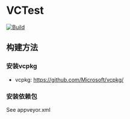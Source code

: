 # VCTest

[![Build](https://github.com/jiangxincode/VCTest/actions/workflows/build.yml/badge.svg)](https://github.com/jiangxincode/VCTest/actions/workflows/build.yml)

## 构建方法

### 安装vcpkg

* vcpkg: <https://github.com/Microsoft/vcpkg/>

### 安装依赖包

See appveyor.xml
